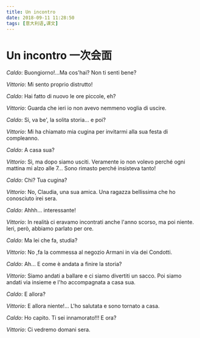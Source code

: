 ```yaml
---
title: Un incontro
date: 2018-09-11 11:28:50
tags: [意大利语,课文]
---
```

# Un incontro 一次会面

*Caldo*: Buongiorno!...Ma cos'hai? Non ti senti bene?

*Vittorio*: Mi sento proprio distrutto!

*Caldo*: Hai fatto di nuovo le ore piccole, eh?

*Vittorio*: Guarda che ieri io non avevo nemmeno voglia di uscire.

*Caldo*: Sì, va be', la solita storia... e poi?

*Vittorio*: Mi ha chiamato mia cugina per invitarmi alla sua festa di compleanno.

*Caldo*: A casa sua?

*Vittorio*: Sì, ma dopo siamo usciti. Veramente io non volevo perché ogni mattina mi alzo alle 7... Sono rimasto perché insisteva tanto!

*Caldo*: Chi? Tua cugina?

*Vittorio*: No, Claudia, una sua amica. Una ragazza bellissima che ho conosciuto irei sera.

*Caldo*: Ahhh... interessante!

*Vittorio*: In realità ci eravamo incontrati anche l'anno scorso, ma poi niente. Ieri, però, abbiamo parlato per ore.

*Caldo*: Ma lei che fa, studia?

*Vittorio*: No ,fa la commessa al negozio Armani in via dei Condotti.

*Caldo*: Ah... E come è andata a finire la storia?

*Vittorio*: Siamo andati a ballare e ci siamo divertiti un sacco. Poi siamo andati via insieme e l'ho accompagnata a casa sua.

*Caldo*: E allora?

*Vittorio*: E allora niente!... L'ho salutata e sono tornato a casa.

*Caldo*: Ho capito. Ti sei innamorato!!! E ora?

*Vittorio*: Ci vedremo domani sera.

